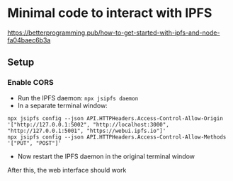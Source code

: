 # Minimal code to interact with IPFS

https://betterprogramming.pub/how-to-get-started-with-ipfs-and-node-fa04baec6b3a

## Setup

### Enable CORS

* Run the IPFS daemon: `npx jsipfs daemon`
* In a separate terminal window:

```
npx jsipfs config --json API.HTTPHeaders.Access-Control-Allow-Origin '["http://127.0.0.1:5002", "http://localhost:3000", "http://127.0.0.1:5001", "https://webui.ipfs.io"]'
npx jsipfs config --json API.HTTPHeaders.Access-Control-Allow-Methods '["PUT", "POST"]'
```

* Now restart the IPFS daemon in the original terminal window

After this, the web interface should work

